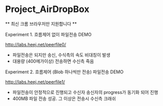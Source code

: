 Project_AirDropBox
==================

** 최신 크롬 브라우저만 지원합니다 **

Experiment 1. 흐름제어 없이 파일전송 DEMO

http://labs.heej.net/peerfile0/

- 파일전송은 되지만 송신, 수식측의 속도 비대칭이 발생
- 대용량 (400메가이상) 전송하면 수신측 죽음 

Experiment 2. 흐름제어 (Blob 하나씩만 전송) 파일전송 DEMO

http://labs.heej.net/peerfile1/

- 파일전송이 안정적으로 진행되고 수신자 송신자의 progress가 동기화 되어 진행
- 400MB 파일 전송 성공. 그 이상은 전송시 수신측 크래쉬 
